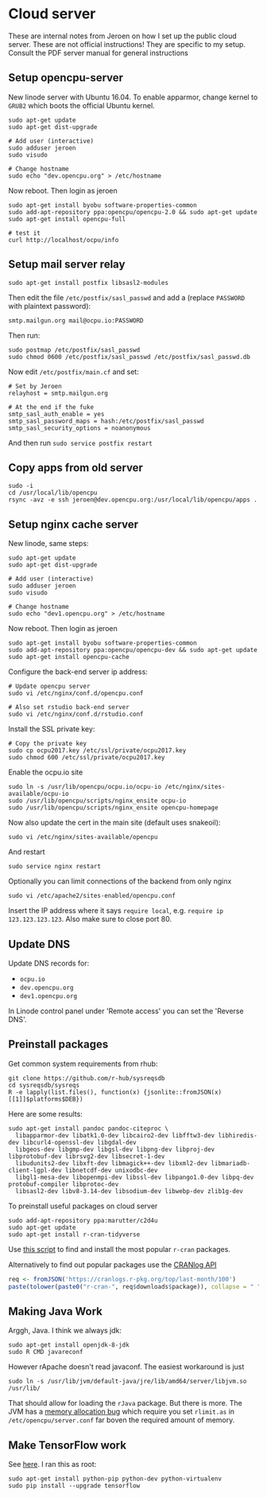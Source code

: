 # Cloud server

These are internal notes from Jeroen on how I set up the public cloud server. 
These are not official instructions! They are specific to my setup. 
Consult the PDF server manual for general instructions

## Setup opencpu-server

New linode server with Ubuntu 16.04. To enable apparmor, change kernel to `GRUB2` which boots the official Ubuntu kernel.

    sudo apt-get update
    sudo apt-get dist-upgrade

    # Add user (interactive)
    sudo adduser jeroen
    sudo visudo
    
    # Change hostname
    sudo echo "dev.opencpu.org" > /etc/hostname

Now reboot. Then login as jeroen 

    sudo apt-get install byobu software-properties-common
    sudo add-apt-repository ppa:opencpu/opencpu-2.0 && sudo apt-get update
    sudo apt-get install opencpu-full
    
    # test it
    curl http://localhost/ocpu/info

## Setup mail server relay

    sudo apt-get install postfix libsasl2-modules
    
Then edit the file `/etc/postfix/sasl_passwd` and add a (replace `PASSWORD` with plaintext password):

    smtp.mailgun.org mail@ocpu.io:PASSWORD
    
Then run:

    sudo postmap /etc/postfix/sasl_passwd
    sudo chmod 0600 /etc/postfix/sasl_passwd /etc/postfix/sasl_passwd.db

Now edit `/etc/postfix/main.cf` and set:

  	# Set by Jeroen
  	relayhost = smtp.mailgun.org
  	
  	# At the end if the fuke
  	smtp_sasl_auth_enable = yes
  	smtp_sasl_password_maps = hash:/etc/postfix/sasl_passwd
  	smtp_sasl_security_options = noanonymous

And then run `sudo service postfix restart`

## Copy apps from old server

    sudo -i
    cd /usr/local/lib/opencpu
    rsync -avz -e ssh jeroen@dev.opencpu.org:/usr/local/lib/opencpu/apps .

## Setup nginx cache server

New linode, same steps:

    sudo apt-get update
    sudo apt-get dist-upgrade

    # Add user (interactive)
    sudo adduser jeroen
    sudo visudo
    
    # Change hostname
    sudo echo "dev1.opencpu.org" > /etc/hostname

Now reboot. Then login as jeroen 

    sudo apt-get install byobu software-properties-common
    sudo add-apt-repository ppa:opencpu/opencpu-dev && sudo apt-get update
    sudo apt-get install opencpu-cache
    
Configure the back-end server ip address:

    # Update opencpu server
    sudo vi /etc/nginx/conf.d/opencpu.conf
    
    # Also set rstudio back-end server
    sudo vi /etc/nginx/conf.d/rstudio.conf

Install the SSL private key:

    # Copy the private key
    sudo cp ocpu2017.key /etc/ssl/private/ocpu2017.key
    sudo chmod 600 /etc/ssl/private/ocpu2017.key
    
Enable the ocpu.io site

    sudo ln -s /usr/lib/opencpu/ocpu.io/ocpu-io /etc/nginx/sites-available/ocpu-io
    sudo /usr/lib/opencpu/scripts/nginx_ensite ocpu-io
    sudo /usr/lib/opencpu/scripts/nginx_ensite opencpu-homepage

Now also update the cert in the main site (default uses snakeoil):

    sudo vi /etc/nginx/sites-available/opencpu
    
And restart

    sudo service nginx restart
    
Optionally you can limit connections of the backend from only nginx

    sudo vi /etc/apache2/sites-enabled/opencpu.conf
    
Insert the IP address where it says `require local`, e.g. `require ip 123.123.123.123`. 
Also make sure to close port 80.
    
## Update DNS

Update DNS records for:

  - `ocpu.io`
  - `dev.opencpu.org`
  - `dev1.opencpu.org`

In Linode control panel under 'Remote access' you can set the 'Reverse DNS'.

## Preinstall packages

Get common system requirements from rhub:

    git clone https://github.com/r-hub/sysreqsdb
    cd sysreqsdb/sysreqs
    R -e lapply(list.files(), function(x) {jsonlite::fromJSON(x)[[1]]$platforms$DEB})

Here are some results:

    sudo apt-get install pandoc pandoc-citeproc \
      libapparmor-dev libatk1.0-dev libcairo2-dev libfftw3-dev libhiredis-dev libcurl4-openssl-dev libgdal-dev 
      libgeos-dev libgmp-dev libgsl-dev libpng-dev libproj-dev libprotobuf-dev librsvg2-dev libsecret-1-dev 
      libudunits2-dev libxft-dev libmagick++-dev libxml2-dev libmariadb-client-lgpl-dev libnetcdf-dev unixodbc-dev
      libgl1-mesa-dev libopenmpi-dev libssl-dev libpango1.0-dev libpq-dev protobuf-compiler libprotoc-dev 
      libsasl2-dev libv8-3.14-dev libsodium-dev libwebp-dev zlib1g-dev
      
To preinstall useful packages on cloud server

    sudo add-apt-repository ppa:marutter/c2d4u
    sudo apt-get update
    sudo apt-get install r-cran-tidyverse

Use [this script](https://git.io/vQCP3) to find and install the most popular `r-cran` packages.
    
Alternatively to find out popular packages use the [CRANlog API](https://github.com/metacran/cranlogs.app#top-downloaded-packages-topperiodcount)

```r
req <- fromJSON('https://cranlogs.r-pkg.org/top/last-month/100')
paste(tolower(paste0("r-cran-", req$downloads$package)), collapse = " ")
```
  
## Making Java Work

Arggh, Java. I think we always jdk:

```
sudo apt-get install openjdk-8-jdk
sudo R CMD javareconf
```

However rApache doesn't read javaconf. The easiest workaround is just

```
sudo ln -s /usr/lib/jvm/default-java/jre/lib/amd64/server/libjvm.so /usr/lib/
```

That should allow for loading the `rJava` package. But there is more. The JVM has a [memory allocation bug](https://stackoverflow.com/questions/19910468/java-and-virtual-memory-ulimit/31431714#31431714) which require you set `rlimit.as` in `/etc/opencpu/server.conf` far boven the required amount of memory.

## Make TensorFlow work

See [here](https://www.tensorflow.org/install/install_linux). I ran this as root:

```
sudo apt-get install python-pip python-dev python-virtualenv 
sudo pip install --upgrade tensorflow  
```

